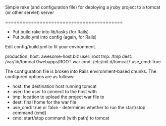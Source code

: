 Simple rake (and configuration file) for deploying a jruby 
project to a tomcat (or other servlet) server

=========================================

+ Put build.rake into lib/tasks (for Rails)
+ Put build.yml into config (again, for Rails)

Edit config/build.yml to fit your environment.

  production:
    host: awesome-host.biz
    user: root
    tmp: /tmp
    dest: /var/lib/tomcat7/webapps/ROOT.war 
    cmd: /etc/init.d/tomcat7
    use_cmd: true

The configuration file is broken into Rails environment-based
chunks.  The configured options are as follows:

+ host:    the destination host running tomcat
+ user:    the user to connect to the host with
+ tmp:     location to upload the project war file to
+ dest:    final home for the war file
+ use_cmd: true or false - determines whether to run the start/stop command (cmd)
+ cmd:     start/stop command (with path) to tomcat

